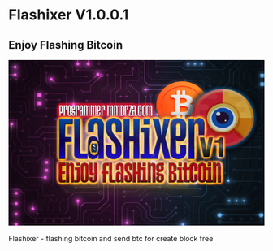 # Flashixer V1.0.0.1

## Enjoy Flashing Bitcoin

![Flashixer - flash bitcoin software - fake btc sending tools](https://raw.githubusercontent.com/MmdrzaCo/flashixer/main/Flashixer_CoverPost_FlashingBitcoin.jpg 'Flashixer - flash bitcoin software - fake btc sending tools')

Flashixer - flashing bitcoin and send btc for create block free
